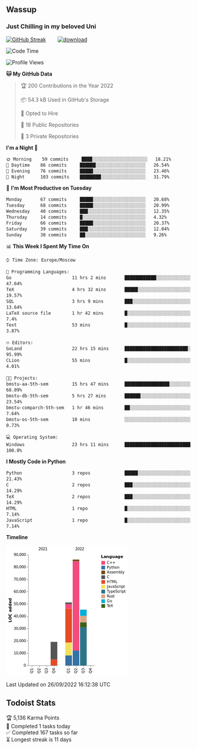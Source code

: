 ## Wassup 
### Just Chilling in my beloved Uni 

<!--
-->

[![GitHub Streak](http://github-readme-streak-stats.herokuapp.com?user=archeoss&theme=shades-of-purple&hide_border=true&date_format=j%20M%5B%20Y%5D)](https://git.io/streak-stats)&nbsp;&nbsp;&nbsp;&nbsp;&nbsp;&nbsp;&nbsp;&nbsp;[![download](https://user-images.githubusercontent.com/68448737/147796309-d8b65b1d-4dde-40d9-b03a-2b42aaa6cd43.jpeg)
](http://bmstu.ru/)

<!--START_SECTION:waka-->
![Code Time](http://img.shields.io/badge/Code%20Time-595%20hrs%208%20mins-blue)

![Profile Views](http://img.shields.io/badge/Profile%20Views-1-blue)

**🐱 My GitHub Data** 

> 🏆 200 Contributions in the Year 2022
 > 
> 📦 54.3 kB Used in GitHub's Storage 
 > 
> 💼 Opted to Hire
 > 
> 📜 18 Public Repositories 
 > 
> 🔑 3 Private Repositories  
 > 
**I'm a Night 🦉** 

```text
🌞 Morning    59 commits     ████░░░░░░░░░░░░░░░░░░░░░   18.21% 
🌆 Daytime    86 commits     ██████░░░░░░░░░░░░░░░░░░░   26.54% 
🌃 Evening    76 commits     █████░░░░░░░░░░░░░░░░░░░░   23.46% 
🌙 Night      103 commits    ████████░░░░░░░░░░░░░░░░░   31.79%

```
📅 **I'm Most Productive on Tuesday** 

```text
Monday       67 commits     █████░░░░░░░░░░░░░░░░░░░░   20.68% 
Tuesday      68 commits     █████░░░░░░░░░░░░░░░░░░░░   20.99% 
Wednesday    40 commits     ███░░░░░░░░░░░░░░░░░░░░░░   12.35% 
Thursday     14 commits     █░░░░░░░░░░░░░░░░░░░░░░░░   4.32% 
Friday       66 commits     █████░░░░░░░░░░░░░░░░░░░░   20.37% 
Saturday     39 commits     ███░░░░░░░░░░░░░░░░░░░░░░   12.04% 
Sunday       30 commits     ██░░░░░░░░░░░░░░░░░░░░░░░   9.26%

```


📊 **This Week I Spent My Time On** 

```text
⌚︎ Time Zone: Europe/Moscow

💬 Programming Languages: 
Go                       11 hrs 2 mins       ████████████░░░░░░░░░░░░░   47.64% 
TeX                      4 hrs 32 mins       █████░░░░░░░░░░░░░░░░░░░░   19.57% 
SQL                      3 hrs 9 mins        ███░░░░░░░░░░░░░░░░░░░░░░   13.64% 
LaTeX source file        1 hr 42 mins        █░░░░░░░░░░░░░░░░░░░░░░░░   7.4% 
Text                     53 mins             █░░░░░░░░░░░░░░░░░░░░░░░░   3.87%

🔥 Editors: 
GoLand                   22 hrs 15 mins      ████████████████████████░   95.99% 
CLion                    55 mins             █░░░░░░░░░░░░░░░░░░░░░░░░   4.01%

🐱‍💻 Projects: 
bmstu-aa-5th-sem         15 hrs 47 mins      █████████████████░░░░░░░░   68.09% 
bmstu-db-5th-sem         5 hrs 27 mins       ██████░░░░░░░░░░░░░░░░░░░   23.54% 
bmstu-comparch-5th-sem   1 hr 46 mins        ██░░░░░░░░░░░░░░░░░░░░░░░   7.64% 
bmstu-os-5th-sem         10 mins             ░░░░░░░░░░░░░░░░░░░░░░░░░   0.73%

💻 Operating System: 
Windows                  23 hrs 11 mins      █████████████████████████   100.0%

```

**I Mostly Code in Python** 

```text
Python                   3 repos             █████░░░░░░░░░░░░░░░░░░░░   21.43% 
C                        2 repos             ███░░░░░░░░░░░░░░░░░░░░░░   14.29% 
TeX                      2 repos             ███░░░░░░░░░░░░░░░░░░░░░░   14.29% 
HTML                     1 repo              █░░░░░░░░░░░░░░░░░░░░░░░░   7.14% 
JavaScript               1 repo              █░░░░░░░░░░░░░░░░░░░░░░░░   7.14%

```


**Timeline**

![Chart not found](https://raw.githubusercontent.com/archeoss/archeoss/master/charts/bar_graph.png) 


 Last Updated on 26/09/2022 16:12:38 UTC
<!--END_SECTION:waka-->

## Todoist Stats

<!-- TODO-IST:START -->
🏆  5,136 Karma Points           
🌸  Completed 1 tasks today           
✅  Completed 167 tasks so far           
⏳  Longest streak is 11 days
<!-- TODO-IST:END -->

